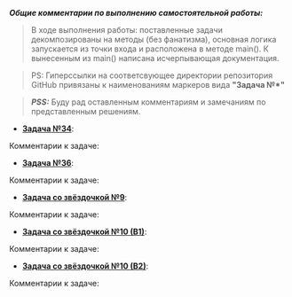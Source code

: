 ***Общие комментарии по выполнению самостоятельной работы:***
> В ходе выполнения работы: поставленные задачи декомпозированы на методы (без фанатизма), основная логика запускается из точки входа и расположена в методе main(). К вынесенным из main() написана исчерпывающая документация.

> PS: Гиперссылки на соответсвующее директории репозитория GitHub привязаны к наименованиям маркеров вида **"Задача №*"**

> ***PSS:*** Буду рад оставленным комментариям и замечаниям по представленным решениям.

- [**Задача №34**](https://github.com/AllIWantIsNotAvailable/GeekBrains_IntroductionToPython/blob/main/seminars/Sem07_HigherOrderFunctions/HomeWork/Task34.py):

Комментарии к задаче:



- [**Задача №36**](https://github.com/AllIWantIsNotAvailable/GeekBrains_IntroductionToPython/blob/main/seminars/Sem07_HigherOrderFunctions/HomeWork/Task36.py):

Комментарии к задаче:



- [**Задача со звёздочкой №9**](https://github.com/AllIWantIsNotAvailable/GeekBrains_IntroductionToPython/blob/main/seminars/Sem07_HigherOrderFunctions/HomeWork/TaskStar09.py):

Комментарии к задаче:



- [**Задача со звёздочкой №10 (В1)**](https://github.com/AllIWantIsNotAvailable/GeekBrains_IntroductionToPython/blob/main/seminars/Sem07_HigherOrderFunctions/HomeWork/TaskStar10_EchoBot.py):

Комментарии к задаче:



- [**Задача со звёздочкой №10 (В2)**](https://github.com/AllIWantIsNotAvailable/GeekBrains_IntroductionToPython/blob/main/seminars/Sem07_HigherOrderFunctions/HomeWork/TaskStar10_WikiBot.py):

Комментарии к задаче:

